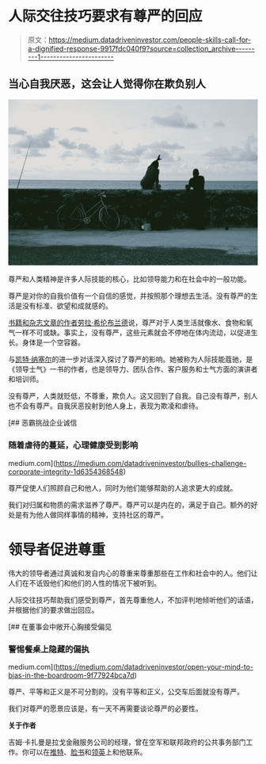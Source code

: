 # 人际交往技巧要求有尊严的回应

> 原文：<https://medium.datadriveninvestor.com/people-skills-call-for-a-dignified-response-9917fdc040f9?source=collection_archive---------1----------------------->

## 当心自我厌恶，这会让人觉得你在欺负别人

![](img/694a8366473d322523b5df3acfb92ce0.png)

尊严和人类精神是许多人际技能的核心，比如领导能力和在社会中的一般功能。

尊严是对你的自我价值有一个自信的感觉，并按照那个理想去生活。没有尊严的生活是没有标准、欲望和成就感的。

[书籍和杂志文章的作者劳拉·希伦布兰德](https://en.wikipedia.org/wiki/Laura_Hillenbrand)说，尊严对于人类生活就像水、食物和氧气一样不可或缺。事实上，没有尊严，这些元素就会不停地在体内流动，以促进生长。身体是一个空容器。

与[凯特·纳塞尔](https://twitter.com/KateNasser)的进一步对话深入探讨了尊严的影响。她被称为人际技能蔻驰，是《领导士气》一书的作者，也是领导力、团队合作、客户服务和士气方面的演讲者和培训师。

没有尊严，人类就贬低，不尊重，欺负人。这又回到了自我。自己没有尊严，别人也不会有尊严。自我厌恶投射到他人身上，表现为欺凌和虐待。

[](https://medium.com/datadriveninvestor/bullies-challenge-corporate-integrity-1d6354368548) [## 恶霸挑战企业诚信

### 随着虐待的蔓延，心理健康受到影响

medium.com](https://medium.com/datadriveninvestor/bullies-challenge-corporate-integrity-1d6354368548) 

尊严促使人们照顾自己和他人，同时为他们能够帮助的人追求更大的成就。

我们对归属和物质的需求滋养了尊严。尊严可以是内在的，满足于自己。额外的好处是有为他人做同样事情的精神，支持社区的尊严。

# 领导者促进尊重

伟大的领导者通过真诚和发自内心的尊重来尊重那些在工作和社会中的人。他们让人们在不诋毁他们和他们的人性的情况下被听到。

人际交往技巧帮助我们感受到尊严，首先尊重他人，不加评判地倾听他们的话语，并根据他们的要求做出回应。

[](https://medium.com/datadriveninvestor/open-your-mind-to-bias-in-the-boardroom-9f77924bca7d) [## 在董事会中敞开心胸接受偏见

### 警惕餐桌上隐藏的偏执

medium.com](https://medium.com/datadriveninvestor/open-your-mind-to-bias-in-the-boardroom-9f77924bca7d) 

尊严、平等和正义是不可分割的。没有平等和正义，公交车后面就没有尊严。

我们对尊严的愿景应该是，有一天不再需要谈论尊严的必要性。

**关于作者**

吉姆·卡扎曼是拉戈金融服务公司的经理，曾在空军和联邦政府的公共事务部门工作。你可以在[推特](https://twitter.com/JKatzaman)、[脸书](https://www.facebook.com/jim.katzaman)和[领英](https://www.linkedin.com/in/jim-katzaman-33641b21/)上和他联系。